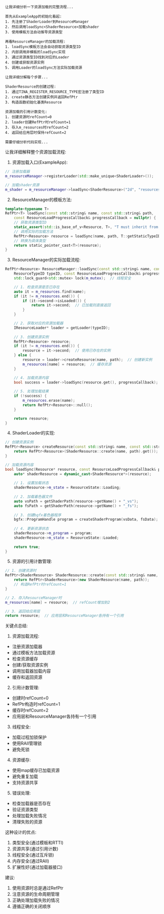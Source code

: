 ```thinking
让我详细分析一下资源加载的完整流程...

首先从ExampleApp的初始化看起:
1. 先注册了ShaderLoader到ResourceManager
2. 然后调用loadSync<ShaderResource>加载shader
3. 使用模板方法自动推导资源类型

再看ResourceManager的加载流程:
1. loadSync模板方法会自动获取资源类型ID
2. 内部调用非模板的loadSync实现
3. 通过资源类型ID找到对应的Loader
4. 创建或获取资源实例
5. 调用Loader的loadSync方法实际加载资源

让我详细分解每个步骤...

ShaderResource的创建过程:
1. 通过TINA_REGISTER_RESOURCE_TYPE宏注册了类型ID
2. create静态方法创建实例并返回RefPtr
3. 构造函数初始化基类Resource

资源加载的引用计数变化:
1. 创建资源时refCount=0
2. loader创建RefPtr时refCount=1
3. 存入m_resources时refCount=2
4. 返回给应用层时保持refCount=2

需要仔细分析代码实现...
```

让我详细解释整个资源加载流程:

1. 资源加载入口(ExampleApp):
```cpp
// 注册加载器
m_resourceManager->registerLoader(std::make_unique<ShaderLoader>());

// 加载shader资源
m_shader = m_resourceManager->loadSync<ShaderResource>("2d", "resources/shaders/");
```

2. ResourceManager的模板方法:
```cpp
template<typename T>
RefPtr<T> loadSync(const std::string& name, const std::string& path,
    const ResourceLoadProgressCallback& progressCallback = nullptr) {
    // 获取资源类型ID
    static_assert(std::is_base_of_v<Resource, T>, "T must inherit from Resource");
    // 调用实际的加载方法
    RefPtr<Resource> resource = loadSync(name, path, T::getStaticTypeID(), progressCallback);
    // 转换为具体类型
    return static_pointer_cast<T>(resource);
}
```

3. ResourceManager的实际加载流程:
```cpp
RefPtr<Resource> ResourceManager::loadSync(const std::string& name, const std::string& path,
    ResourceTypeID typeID, const ResourceLoadProgressCallback& progressCallback) {
    std::lock_guard<std::mutex> lock(m_mutex);  // 线程安全

    // 1. 检查资源是否已存在
    auto it = m_resources.find(name);
    if (it != m_resources.end()) {
        if (it->second->isLoaded()) {
            return it->second;  // 已加载则直接返回
        }
    }

    // 2. 获取对应的资源加载器
    IResourceLoader* loader = getLoader(typeID);
    
    // 3. 创建资源实例
    RefPtr<Resource> resource;
    if (it != m_resources.end()) {
        resource = it->second;  // 使用已存在的实例
    } else {
        resource = loader->createResource(name, path);  // 创建新实例
        m_resources[name] = resource;  // 缓存资源
    }

    // 4. 加载资源内容
    bool success = loader->loadSync(resource.get(), progressCallback);
    
    // 5. 处理加载结果
    if (!success) {
        m_resources.erase(name);
        return RefPtr<Resource>::null();
    }

    return resource;
}
```

4. ShaderLoader的实现:
```cpp
// 创建资源实例
RefPtr<Resource> createResource(const std::string& name, const std::string& path) override {
    return RefPtr<Resource>(ShaderResource::create(name, path).get());
}

// 加载资源内容
bool loadSync(Resource* resource, const ResourceLoadProgressCallback& progressCallback) {
    auto* shaderResource = dynamic_cast<ShaderResource*>(resource);
    
    // 1. 设置加载状态
    shaderResource->m_state = ResourceState::Loading;
    
    // 2. 加载着色器文件
    auto vsPath = getShaderPath(resource->getName() + "_vs");
    auto fsPath = getShaderPath(resource->getName() + "_fs");
    
    // 3. 创建bgfx着色器程序
    bgfx::ProgramHandle program = createShaderProgram(vsData, fsData);
    
    // 4. 更新资源状态
    shaderResource->m_program = program;
    shaderResource->m_state = ResourceState::Loaded;
    
    return true;
}
```

5. 资源的引用计数管理:
```cpp
// 1. 创建资源时
RefPtr<ShaderResource> ShaderResource::create(const std::string& name, const std::string& path) {
    return RefPtr<ShaderResource>(new ShaderResource(name, path));
    // 构造RefPtr时refCount=1
}

// 2. 存入ResourceManager时
m_resources[name] = resource;  // refCount增加到2

// 3. 返回给应用层
return resource;  // 应用层和ResourceManager各持有一个引用
```

关键点总结:

1. 资源加载流程:
- 注册资源加载器
- 通过模板方法加载资源
- 检查资源缓存
- 创建/获取资源实例
- 调用加载器加载内容
- 缓存和返回资源

2. 引用计数管理:
- 创建时refCount=0
- RefPtr构造时refCount=1
- 缓存时refCount=2
- 应用层和ResourceManager各持有一个引用

3. 线程安全:
- 加载过程加锁保护
- 使用RAII管理锁
- 避免死锁

4. 资源缓存:
- 使用map缓存已加载资源
- 避免重复加载
- 支持资源共享

5. 错误处理:
- 检查加载器是否存在
- 验证资源类型
- 处理加载失败情况
- 清理失败的资源

这种设计的优点:
1. 类型安全(通过模板和RTTI)
2. 资源共享(通过引用计数)
3. 线程安全(通过互斥锁)
4. 内存安全(通过RAII)
5. 扩展性好(通过加载器接口)

建议:
1. 使用资源时总是通过RefPtr
2. 注意资源的生命周期管理
3. 正确处理加载失败的情况
4. 遵循正确的关闭顺序
